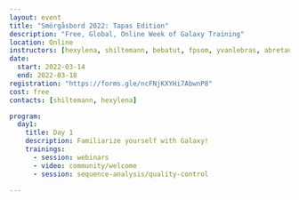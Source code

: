 ```yaml
---
layout: event
title: "Smörgåsbord 2022: Tapas Edition"
description: "Free, Global, Online Week of Galaxy Training"
location: Online
instructors: [hexylena, shiltemann, bebatut, fpsom, yvanlebras, abretaud]
date:
  start: 2022-03-14
  end: 2022-03-18
registration: "https://forms.gle/ncFNjKXYHi7AbwnP8"
cost: free
contacts: [shiltemann, hexylena]

program:
  day1:
    title: Day 1
    description: Familiarize yourself with Galaxy!
    trainings:
      - session: webinars
      - video: community/welcome
      - session: sequence-analysis/quality-control

---
```

